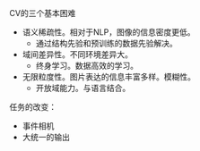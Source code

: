 CV的三个基本困难
- 语义稀疏性。相对于NLP，图像的信息密度更低。
  - 通过结构先验和预训练的数据先验解决。
- 域间差异性。不同环境差异大。
  - 终身学习。数据高效的学习。
- 无限粒度性。图片表达的信息丰富多样。模糊性。
  - 开放域能力。与语言结合。

任务的改变：
- 事件相机
- 大统一的输出

